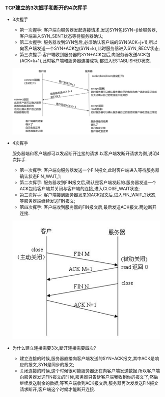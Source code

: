 ### TCP建立的3次握手和断开的4次挥手

- 3次握手

  - 第一次握手: 客户端向服务器发起连接请求,发送SYN包(SYN=j)给服务器,客户端进入SYN_SENT状态等待服务器确认;
  - 第二次握手: 服务器收到SYN包后,必须确认客户端的SYN(ACK=j+1),所以向客户端发送一个SYN+ACK包(SYN=k),此时服务器进入SYN_RECV状态;
  - 第三次握手:客户端收到服务器的SYN+ACK包后,向服务器发送ACK包(ACK=k+1),此时客户端和服务器连接成功,都进入ESTABLISHED状态.

   ![image-20200303102037531](2020-3-2-TCP%E5%BB%BA%E7%AB%8B%E7%9A%843%E6%AC%A1%E6%8F%A1%E6%89%8B%E5%92%8C%E6%96%AD%E5%BC%80%E7%9A%844%E6%AC%A1%E6%8C%A5%E6%89%8B.assets/image-20200303102037531.png)

- 4次挥手

  服务器端和客户端都可以发起断开连接的请求.以客户端发断开请求为例,说明4次挥手.

  - 第一次挥手: 客户端向服务器发送一个FIN报文,此时客户端进入等待服务器确认状态FIN_WAIT_1;
  - 第二次挥手: 服务器收到FIN报文后,确认是客户端发起的.服务器发送一个ACK包给客户端并关闭与客户端的连接,进入CLOSE_WAIT状态;
  - 第三次挥手: 客户端接到服务器发来的ACK报文后,进入FIN_WAIT_2状态,等服务器端继续发送FIN报文;
  - 第四次挥手: 客户端收到服务器的FIN报文后,最后发送ACK报文.两边断开连接.

   ![image-20200303102110669](2020-3-2-TCP%E5%BB%BA%E7%AB%8B%E7%9A%843%E6%AC%A1%E6%8F%A1%E6%89%8B%E5%92%8C%E6%96%AD%E5%BC%80%E7%9A%844%E6%AC%A1%E6%8C%A5%E6%89%8B.assets/image-20200303102110669.png)

- 为什么建立连接需要3次,断开连接需要四次?

  - 建立连接的时候,服务器直接向客户端发送的SYN+ACK报文,其中ACK是响应的报文,SYN是同步的报文;
  - 关闭连接的时候,这个时候很可能服务器还在向客户端发送数据.所以客户端向服务器发送FIN报文的时候,服务器只告诉客户端我收到你的报文了,然后继续发送剩余的数据;等客户端收到ACK报文后,服务器再次发发送FIN报文请求断开,客户端这个时候才能断开连接.

